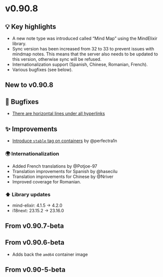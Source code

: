 # v0.90.8
## 💡 Key highlights

*   A new note type was introduced called “Mind Map” using the MindElixir library.
*   Sync version has been increased from 32 to 33 to prevent issues with mindmap notes. This means that the server also needs to be updated to this version, otherwise sync will be refused.
*   Internationalization support (Spanish, Chinese, Romanian, French).
*   Various bugfixes (see below).

## New to v0.90.8

## 🐞 Bugfixes

*   [There are horizontal lines under all hyperlinks](https://github.com/TriliumNext/Notes/issues/485)

## ✨ Improvements

*   [Introduce `stable` tag on containers](https://github.com/TriliumNext/Notes/pull/489) by @perfectra1n

### 🌍 Internationalization

*   Added French translations by @Potjoe-97
*   Translation improvements for Spanish by @hasecilu 
*   Translation improvements for Chinese by @Nriver
*   Improved coverage for Romanian.

### ⬆️ Library updates

*   mind-elixir: 4.1.5 -> 4.2.0
*   i18next: 23.15.2 -> 23.16.0

## From v0.90.7-beta

## From v0.90.6-beta

*   Adds back the `amd64` container image

## From v0.90-5-beta